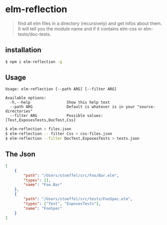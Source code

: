 # elm-reflection
> find all elm files in a directory (recursively) and get infos about them.
It will tell you the module name and if it contains elm-css or elm-tests/doc-tests.

## installation

```bash
$ npm i elm-reflection -g
```

## Usage

```
Usage: elm-reflection [--path ARG] [--filter ARG]

Available options:
  -h,--help                Show this help text
  --path ARG               Default is whatever is in your "source-directories"
  --filter ARG             Possible values: [Test,ExposesTests,DocTest,Css]
```

```bash
$ elm-reflection > files.json
$ elm-reflection -- filter Css > css-files.json
$ elm-reflection --filter DocTest,ExposesTests > tests.json
```

## The Json

```json
[
    {
        "path": "/Users/stoeffel/src/Foo/Bar.elm",
        "types": [],
        "name": "Foo.Bar"
    },
    {
        "path": "/Users/stoeffel/src/tests/FooSpec.elm",
        "types": ["Test", "ExposesTests"],
        "name": "FooSpec"
    }
]
```
